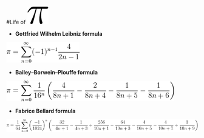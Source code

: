 #Life of ![](./pi.png)

* **Gottfried Wilhelm Leibniz formula**  

![](./L.png) 

* **Bailey–Borwein–Plouffe formula**  
 
![](./BBP.png) 

* **Fabrice Bellard formula**  

![](./FB.png) 
